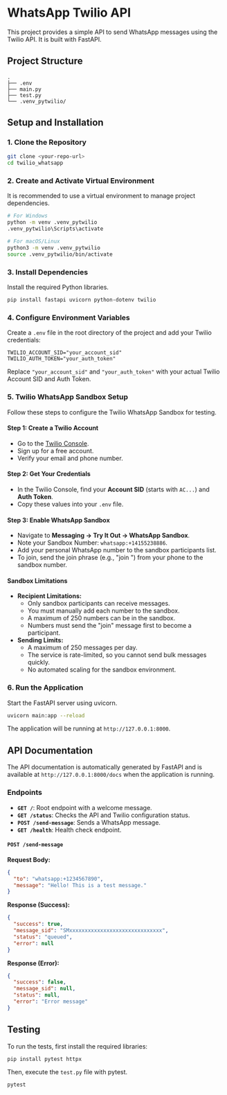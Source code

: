 # WhatsApp Twilio API

This project provides a simple API to send WhatsApp messages using the Twilio API. It is built with FastAPI.

## Project Structure

```
.
├── .env
├── main.py
├── test.py
└── .venv_pytwilio/
```

## Setup and Installation

### 1. Clone the Repository

```bash
git clone <your-repo-url>
cd twilio_whatsapp
```

### 2. Create and Activate Virtual Environment

It is recommended to use a virtual environment to manage project dependencies.

```bash
# For Windows
python -m venv .venv_pytwilio
.venv_pytwilio\Scripts\activate

# For macOS/Linux
python3 -m venv .venv_pytwilio
source .venv_pytwilio/bin/activate
```

### 3. Install Dependencies

Install the required Python libraries.

```bash
pip install fastapi uvicorn python-dotenv twilio
```

### 4. Configure Environment Variables

Create a `.env` file in the root directory of the project and add your Twilio credentials:

```
TWILIO_ACCOUNT_SID="your_account_sid"
TWILIO_AUTH_TOKEN="your_auth_token"
```

Replace `"your_account_sid"` and `"your_auth_token"` with your actual Twilio Account SID and Auth Token.

### 5. Twilio WhatsApp Sandbox Setup

Follow these steps to configure the Twilio WhatsApp Sandbox for testing.

#### Step 1: Create a Twilio Account
- Go to the [Twilio Console](https://www.twilio.com/console).
- Sign up for a free account.
- Verify your email and phone number.

#### Step 2: Get Your Credentials
- In the Twilio Console, find your **Account SID** (starts with `AC...`) and **Auth Token**.
- Copy these values into your `.env` file.

#### Step 3: Enable WhatsApp Sandbox
- Navigate to **Messaging → Try It Out → WhatsApp Sandbox**.
- Note your Sandbox Number: `whatsapp:+14155238886`.
- Add your personal WhatsApp number to the sandbox participants list.
- To join, send the join phrase (e.g., "join <your-keyword>") from your phone to the sandbox number.

#### Sandbox Limitations

- **Recipient Limitations:**
    - Only sandbox participants can receive messages.
    - You must manually add each number to the sandbox.
    - A maximum of 250 numbers can be in the sandbox.
    - Numbers must send the "join" message first to become a participant.
- **Sending Limits:**
    - A maximum of 250 messages per day.
    - The service is rate-limited, so you cannot send bulk messages quickly.
    - No automated scaling for the sandbox environment.

### 6. Run the Application

Start the FastAPI server using uvicorn.

```bash
uvicorn main:app --reload
```

The application will be running at `http://127.0.0.1:8000`.

## API Documentation

The API documentation is automatically generated by FastAPI and is available at `http://127.0.0.1:8000/docs` when the application is running.

### Endpoints

-   **`GET /`**: Root endpoint with a welcome message.
-   **`GET /status`**: Checks the API and Twilio configuration status.
-   **`POST /send-message`**: Sends a WhatsApp message.
-   **`GET /health`**: Health check endpoint.

#### `POST /send-message`

**Request Body:**

```json
{
  "to": "whatsapp:+1234567890",
  "message": "Hello! This is a test message."
}
```

**Response (Success):**

```json
{
  "success": true,
  "message_sid": "SMxxxxxxxxxxxxxxxxxxxxxxxxxxxxxx",
  "status": "queued",
  "error": null
}
```

**Response (Error):**

```json
{
  "success": false,
  "message_sid": null,
  "status": null,
  "error": "Error message"
}
```

## Testing

To run the tests, first install the required libraries:
```bash
pip install pytest httpx
```
Then, execute the `test.py` file with pytest.

```bash
pytest
```
